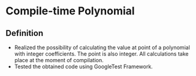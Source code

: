 # Compile-time Polynomial

## Definition
- Realized the possibility of calculating the value at point of a polynomial with integer coefficients. The point is also integer.
  All calculations take place at the moment of compilation.
- Tested the obtained code using GoogleTest Framework.
  
